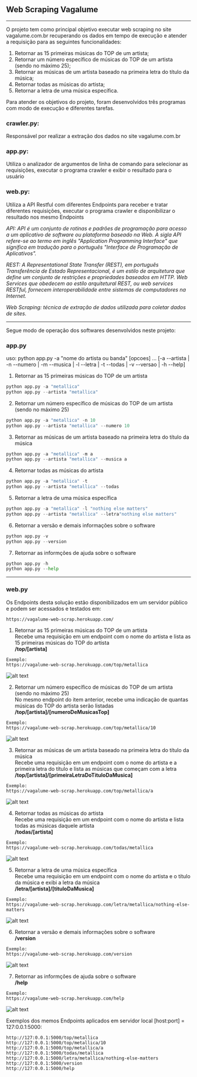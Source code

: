 
## Web Scraping Vagalume
---
O projeto tem como principal objetivo executar web scraping no site vagalume.com.br recuperando os dados em tempo de execução e atender a requisição para as seguintes funcionalidades:

1. Retornar as 15 primeiras músicas do TOP de um artista;
2. Retornar um número específico de músicas do TOP de um artista (sendo no máximo 25);
3. Retornar as músicas de um artista baseado na primeira letra do título da música;
4. Retornar todas as músicas do artista;
5. Retornar a letra de uma música específica. 

Para atender os objetivos do projeto, foram desenvolvidos três programas com modo de execução e diferentes tarefas.

### crawler.py: 
Responsável por realizar a extração dos dados no site vagalume.com.br

### app.py:
Utiliza o analizador de argumentos de linha de comando para selecionar as requisições, executar o programa crawler e exibir o resultado para o usuário

### web.py: 
Utiliza a API Restful com diferentes Endpoints para receber e tratar diferentes requisições, executar o programa crawler e disponibilizar o resultado nos mesmo Endpoints

*API: API é um conjunto de rotinas e padrões de programação para acesso a um aplicativo de software ou plataforma baseado na Web. A sigla API refere-se ao termo em inglês "Application Programming Interface" que significa em tradução para o português "Interface de Programação de Aplicativos".*

*REST: A Representational State Transfer (REST), em português Transferência de Estado Representacional, é um estilo de arquitetura que define um conjunto de restrições e propriedades baseados em HTTP. Web Services que obedecem ao estilo arquitetural REST, ou web services RESTful, fornecem interoperabilidade entre sistemas de computadores na Internet.*

*Web Scraping: técnica de extração de dados utilizada para coletar dados de sites.*

---
Segue modo de operação dos softwares desenvolvidos neste projeto:

### app.py
uso: python app.py -a "nome do artista ou banda" [opcoes] ... 
[-a --artista | -n --numero | -m --musica | -l --letra | -t --todas | -v --versao | -h --help]

1. Retornar as 15 primeiras músicas do TOP de um artista
```python
python app.py -a "metallica"
python app.py --artista "metallica"
```
2. Retornar um número específico de músicas do TOP de um artista (sendo no máximo 25)
```python
python app.py -a "metallica" -n 10
python app.py --artista "metallica" --numero 10
```
3. Retornar as músicas de um artista baseado na primeira letra do título da música
```python
python app.py -a "metallica" -m a
python app.py --artista "metallica" --musica a
```
4. Retornar todas as músicas do artista
```python
python app.py -a "metallica" -t
python app.py --artista "metallica" --todas
```
5. Retornar a letra de uma música específica 
```python
python app.py -a "metallica" -l "nothing else matters"
python app.py --artista "metallica" --letra"nothing else matters"
```
6. Retornar a versão e demais informações sobre o software
```python
python app.py -v
python app.py --version
```
7. Retornar as informções de ajuda sobre o software
```python
python app.py -h
python app.py --help
```
---
### web.py
Os Endpoints desta solução estão disponibilizados em um servidor público e podem ser acessados e testados em: 
```
https://vagalume-web-scrap.herokuapp.com/
```

1. Retornar as 15 primeiras músicas do TOP de um artista<br>
Recebe uma requisição em um endpoint com o nome do artista e lista as 15 primeiras músicas do TOP do artista<br>
__/top/[artista]__
```
Exemplo:
https://vagalume-web-scrap.herokuapp.com/top/metallica
```
![alt text](https://github.com/marvinsilva/webscraping-vagalume/blob/master/images/top.PNG "top")

2. Retornar um número específico de músicas do TOP de um artista (sendo no máximo 25)<br>
No mesmo endpoint do item anterior, recebe uma indicação de quantas músicas do TOP do artista serão listadas<br>
__/top/[artista]/[numeroDeMusicasTop]__
```
Exemplo:
https://vagalume-web-scrap.herokuapp.com/top/metallica/10
```
![alt text](https://github.com/marvinsilva/webscraping-vagalume/blob/master/images/top_dez.PNG "top dez")

3. Retornar as músicas de um artista baseado na primeira letra do título da música<br>
Recebe uma requisição em um endpoint com o nome do artista e a primeira letra do título e lista as músicas que começam com a letra<br> 
__/top/[artista]/[primeiraLetraDoTituloDaMusica]__
```
Exemplo:
https://vagalume-web-scrap.herokuapp.com/top/metallica/a
```
![alt text](https://github.com/marvinsilva/webscraping-vagalume/blob/master/images/top_a.PNG "top a")

4. Retornar todas as músicas do artista<br>
Recebe uma requisição em um endpoint com o nome do artista e lista todas as músicas daquele artista<br>
__/todas/[artista]__
```
Exemplo:
https://vagalume-web-scrap.herokuapp.com/todas/metallica
```
![alt text](https://github.com/marvinsilva/webscraping-vagalume/blob/master/images/todas.PNG "todas")

5. Retornar a letra de uma música específica<br>
Recebe uma requisição em um endpoint com o nome do artista e o título da música e exibi a letra da música<br>
__/letra/[artista]/[tituloDaMusica]__
```
Exemplo:
https://vagalume-web-scrap.herokuapp.com/letra/metallica/nothing-else-matters
```
![alt text](https://github.com/marvinsilva/webscraping-vagalume/blob/master/images/letra.PNG "letra")

6. Retornar a versão e demais informações sobre o software<br>
__/version__
```
Exemplo:
https://vagalume-web-scrap.herokuapp.com/version
```
![alt text](https://github.com/marvinsilva/webscraping-vagalume/blob/master/images/version.PNG "version")

7. Retornar as informções de ajuda sobre o software<br>
__/help__
```
Exemplo:
https://vagalume-web-scrap.herokuapp.com/help
```
![alt text](https://github.com/marvinsilva/webscraping-vagalume/blob/master/images/help.PNG "help")

Exemplos dos memos Endpoints aplicados em servidor local [host:port] = 127:0.0.1:5000:
```
http://127:0.0.1:5000/top/metallica
http://127:0.0.1:5000/top/metallica/10
http://127:0.0.1:5000/top/metallica/a
http://127:0.0.1:5000/todas/metallica
http://127:0.0.1:5000/letra/metallica/nothing-else-matters
http://127:0.0.1:5000/version
http://127:0.0.1:5000/help
```
